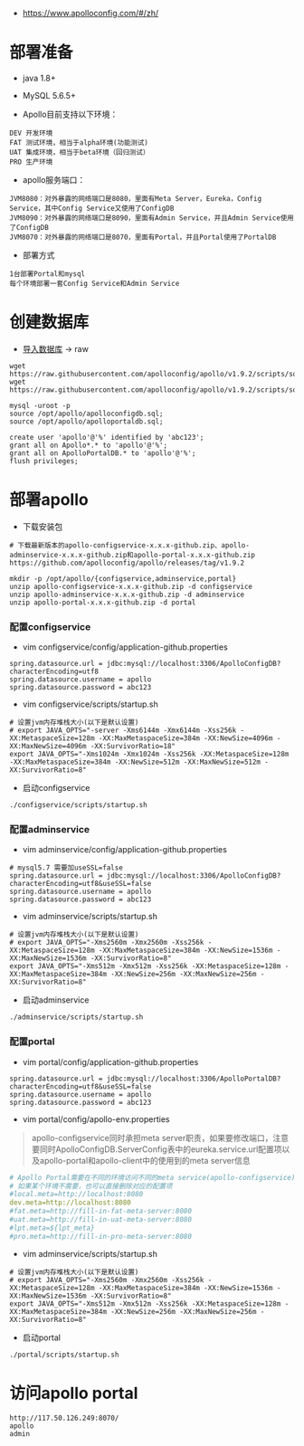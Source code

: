 * https://www.apolloconfig.com/#/zh/

# 部署准备
* java 1.8+
* MySQL 5.6.5+

* Apollo目前支持以下环境：
```
DEV 开发环境
FAT 测试环境，相当于alpha环境(功能测试)
UAT 集成环境，相当于beta环境（回归测试）
PRO 生产环境
```

* apollo服务端口：
```
JVM8080：对外暴露的网络端口是8080，里面有Meta Server，Eureka，Config Service，其中Config Service又使用了ConfigDB
JVM8090：对外暴露的网络端口是8090，里面有Admin Service，并且Admin Service使用了ConfigDB
JVM8070：对外暴露的网络端口是8070，里面有Portal，并且Portal使用了PortalDB
```

* 部署方式
```
1台部署Portal和mysql
每个环境部署一套Config Service和Admin Service
```

# 创建数据库
* [导入数据库](https://github.com/apolloconfig/apollo/blob/v1.9.2/scripts/sql) -> raw
```
wget https://raw.githubusercontent.com/apolloconfig/apollo/v1.9.2/scripts/sql/apolloconfigdb.sql
wget https://raw.githubusercontent.com/apolloconfig/apollo/v1.9.2/scripts/sql/apolloportaldb.sql
```
```
mysql -uroot -p
source /opt/apollo/apolloconfigdb.sql;
source /opt/apollo/apolloportaldb.sql;
```
```
create user 'apollo'@'%' identified by 'abc123';
grant all on Apollo*.* to 'apollo'@'%';
grant all on ApolloPortalDB.* to 'apollo'@'%';
flush privileges;
```


# 部署apollo
* 下载安装包
```
# 下载最新版本的apollo-configservice-x.x.x-github.zip、apollo-adminservice-x.x.x-github.zip和apollo-portal-x.x.x-github.zip
https://github.com/apolloconfig/apollo/releases/tag/v1.9.2
```
```
mkdir -p /opt/apollo/{configservice,adminservice,portal}
unzip apollo-configservice-x.x.x-github.zip -d configservice
unzip apollo-adminservice-x.x.x-github.zip -d adminservice
unzip apollo-portal-x.x.x-github.zip -d portal
```

### 配置configservice
* vim configservice/config/application-github.properties
```
spring.datasource.url = jdbc:mysql://localhost:3306/ApolloConfigDB?characterEncoding=utf8
spring.datasource.username = apollo
spring.datasource.password = abc123
```
* vim configservice/scripts/startup.sh
```
# 设置jvm内存堆栈大小(以下是默认设置)
# export JAVA_OPTS="-server -Xms6144m -Xmx6144m -Xss256k -XX:MetaspaceSize=128m -XX:MaxMetaspaceSize=384m -XX:NewSize=4096m -XX:MaxNewSize=4096m -XX:SurvivorRatio=18"
export JAVA_OPTS="-Xms1024m -Xmx1024m -Xss256k -XX:MetaspaceSize=128m -XX:MaxMetaspaceSize=384m -XX:NewSize=512m -XX:MaxNewSize=512m -XX:SurvivorRatio=8"
```
* 启动configservice
```
./configservice/scripts/startup.sh
```

### 配置adminservice
* vim adminservice/config/application-github.properties
```
# mysql5.7 需要加useSSL=false
spring.datasource.url = jdbc:mysql://localhost:3306/ApolloConfigDB?characterEncoding=utf8&useSSL=false
spring.datasource.username = apollo
spring.datasource.password = abc123
```
* vim adminservice/scripts/startup.sh
```
# 设置jvm内存堆栈大小(以下是默认设置)
# export JAVA_OPTS="-Xms2560m -Xmx2560m -Xss256k -XX:MetaspaceSize=128m -XX:MaxMetaspaceSize=384m -XX:NewSize=1536m -XX:MaxNewSize=1536m -XX:SurvivorRatio=8"
export JAVA_OPTS="-Xms512m -Xmx512m -Xss256k -XX:MetaspaceSize=128m -XX:MaxMetaspaceSize=384m -XX:NewSize=256m -XX:MaxNewSize=256m -XX:SurvivorRatio=8"
```
* 启动adminservice
```
./adminservice/scripts/startup.sh
```


### 配置portal
* vim portal/config/application-github.properties
```
spring.datasource.url = jdbc:mysql://localhost:3306/ApolloPortalDB?characterEncoding=utf8&useSSL=false
spring.datasource.username = apollo
spring.datasource.password = abc123
```
* vim portal/config/apollo-env.properties
>apollo-configservice同时承担meta server职责，如果要修改端口，注意要同时ApolloConfigDB.ServerConfig表中的eureka.service.url配置项以及apollo-portal和apollo-client中的使用到的meta server信息
```yaml
# Apollo Portal需要在不同的环境访问不同的meta service(apollo-configservice)地址，所以我们需要在配置中提供这些信息。默认情况下，meta service和config service是部署在同一个JVM进程，所以meta service的地址就是config service的地址。对于1.6.0及以上版本，可以通过Mysql中ApolloPortalDB.ServerConfig表的配置项来配置Meta Service地址，详见apollo.portal.meta.servers - 各环境Meta Service列表
# 如果某个环境不需要，也可以直接删除对应的配置项
#local.meta=http://localhost:8080
dev.meta=http://localhost:8080
#fat.meta=http://fill-in-fat-meta-server:8080
#uat.meta=http://fill-in-uat-meta-server:8080
#lpt.meta=${lpt_meta}
#pro.meta=http://fill-in-pro-meta-server:8080
```

* vim adminservice/scripts/startup.sh
```
# 设置jvm内存堆栈大小(以下是默认设置)
# export JAVA_OPTS="-Xms2560m -Xmx2560m -Xss256k -XX:MetaspaceSize=128m -XX:MaxMetaspaceSize=384m -XX:NewSize=1536m -XX:MaxNewSize=1536m -XX:SurvivorRatio=8"
export JAVA_OPTS="-Xms512m -Xmx512m -Xss256k -XX:MetaspaceSize=128m -XX:MaxMetaspaceSize=384m -XX:NewSize=256m -XX:MaxNewSize=256m -XX:SurvivorRatio=8"
```
* 启动portal
```
./portal/scripts/startup.sh
```

# 访问apollo portal
```
http://117.50.126.249:8070/
apollo
admin
```



